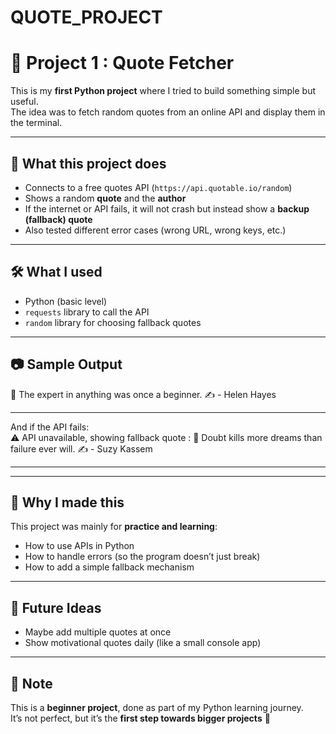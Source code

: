 # QUOTE_PROJECT  

# 📌 Project 1 : Quote Fetcher  
This is my **first Python project** where I tried to build something simple but useful.  
The idea was to fetch random quotes from an online API and display them in the terminal.  

---

## 🚀 What this project does  
- Connects to a free quotes API (`https://api.quotable.io/random`)  
- Shows a random **quote** and the **author**  
- If the internet or API fails, it will not crash but instead show a **backup (fallback) quote**  
- Also tested different error cases (wrong URL, wrong keys, etc.)  

---

## 🛠️ What I used  
- Python (basic level)  
- `requests` library to call the API  
- `random` library for choosing fallback quotes  

---

## 📷 Sample Output  
💬 The expert in anything was once a beginner.
✍️ - Helen Hayes 

--- 

And if the API fails:  
⚠️ API unavailable, showing fallback quote :
💬 Doubt kills more dreams than failure ever will.
✍️ - Suzy Kassem 

--- 


---

## 🎯 Why I made this  
This project was mainly for **practice and learning**:  
- How to use APIs in Python  
- How to handle errors (so the program doesn’t just break)  
- How to add a simple fallback mechanism  

---

## 🙌 Future Ideas  
- Maybe add multiple quotes at once  
- Show motivational quotes daily (like a small console app)  

---

## 📖 Note  
This is a **beginner project**, done as part of my Python learning journey.  
It’s not perfect, but it’s the **first step towards bigger projects** 🚀  

